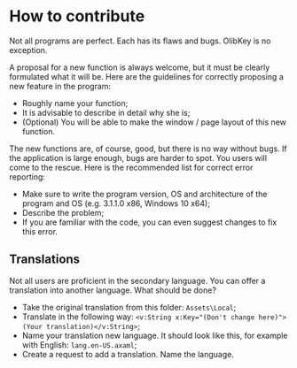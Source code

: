 # How to contribute
Not all programs are perfect. Each has its flaws and bugs. OlibKey is no exception.

A proposal for a new function is always welcome, but it must be clearly formulated what it will be. Here are the guidelines for correctly proposing a new feature in the program:
- Roughly name your function;
- It is advisable to describe in detail why she is;
- (Optional) You will be able to make the window / page layout of this new function.

The new functions are, of course, good, but there is no way without bugs. If the application is large enough, bugs are harder to spot. You users will come to the rescue. Here is the recommended list for correct error reporting:
- Make sure to write the program version, OS and architecture of the program and OS (e.g. 3.1.1.0 x86, Windows 10 x64);
- Describe the problem;
- If you are familiar with the code, you can even suggest changes to fix this error.

## Translations
Not all users are proficient in the secondary language. You can offer a translation into another language. What should be done?
- Take the original translation from this folder: `Assets\Local`;
- Translate in the following way: `<v:String x:Key="(Don't change here)">(Your translation)</v:String>`;
- Name your translation new language. It should look like this, for example with English: `lang.en-US.axaml`;
- Create a request to add a translation. Name the language.
